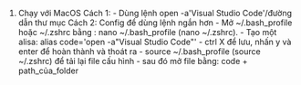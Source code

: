 1. Chạy với MacOS
    Cách 1: 
        - Dùng lệnh open -a'Visual Studio Code'/đường dẫn thư mục
    Cách 2: Config để dùng lệnh ngắn hơn
        - Mở ~/.bash_profile hoặc ~/.zshrc bằng : nano ~/.bash_profile (nano ~/.zshrc).
        - Tạo một alisa: alias code='open -a"Visual Studio Code"'
        - ctrl X để lưu, nhấn y và enter để hoàn thành và thoát ra
        - source ~/.bash_profile (source ~/.zshrc) để tải lại file cấu hình
        - sau đó mở file bằng: code + path_của_folder 